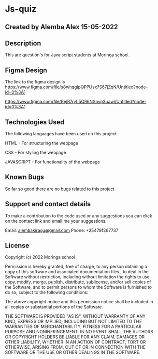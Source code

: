 # Js-quiz
  
## Created by Alemba Alex 15-05-2022

## Description
This are question's for Java script students at Moringa school. 

## Figma Design
The link to the figma design is https://www.figma.com/file/s8whqglpQPPUsx7S67jZqN/Untitled?node-id=0%3A1

https://www.figma.com/file/RejB7ryL5QR6NSnvp3uJwi/Untitled?node-id=0%3A1

## Technologies Used
The following languages have been used on this project:

HTML - For structuring the webpage

CSS - For styling the webpage

JAVASCRIPT - For functionality of the webpage

## Known Bugs
So far so good there are no bugs related to this project

## Support and contact details
To make a contribution to the code used or any suggestions you can click on the contact link and email me your suggestions.

Email: alembakiragu@gmail.com Phone: +254791267737

## License
Copyright (c) 2022 Moringa school

Permission is hereby granted, free of charge, to any person obtaining a copy of this software and associated documentation files , to deal in the Software without restriction, including without limitation the rights to use, copy, modify, merge, publish, distribute, sublicense, and/or sell copies of the Software, and to permit persons to whom the Software is furnished to do so, subject to the following conditions:

The above copyright notice and this permission notice shall be included in all copies or substantial portions of the Software.

THE SOFTWARE IS PROVIDED "AS IS", WITHOUT WARRANTY OF ANY KIND, EXPRESS OR IMPLIED, INCLUDING BUT NOT LIMITED TO THE WARRANTIES OF MERCHANTABILITY, FITNESS FOR A PARTICULAR PURPOSE AND NONINFRINGEMENT. IN NO EVENT SHALL THE AUTHORS OR COPYRIGHT HOLDERS BE LIABLE FOR ANY CLAIM, DAMAGES OR OTHER LIABILITY, WHETHER IN AN ACTION OF CONTRACT, TORT OR OTHERWISE, ARISING FROM, OUT OF OR IN CONNECTION WITH THE SOFTWARE OR THE USE OR OTHER DEALINGS IN THE SOFTWARE.